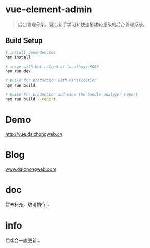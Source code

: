 # vue-element-admin

> 后台管理骨架，适合新手学习和快速搭建轻量级的后台管理系统。

## Build Setup

``` bash
# install dependencies
npm install

# serve with hot reload at localhost:8080
npm run dev

# build for production with minification
npm run build

# build for production and view the bundle analyzer report
npm run build --report
```
# Demo
http://vue.daichongweb.cn
# Blog
www.daichongweb.com

# doc
暂未补充，敬请期待...

# info
后续会一直更新...